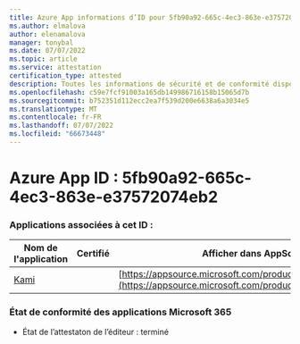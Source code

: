 ```yaml
---
title: Azure App informations d’ID pour 5fb90a92-665c-4ec3-863e-e37572074eb2
ms.author: elmalova
author: elenamalova
manager: tonybal
ms.date: 07/07/2022
ms.topic: article
ms.service: attestation
certification_type: attested
description: Toutes les informations de sécurité et de conformité disponibles pour 5fb90a92-665c-4ec3-863e-e37572074eb2.
ms.openlocfilehash: c59e7fcf91003a165db149986716158b15065d7b
ms.sourcegitcommit: b752351d112ecc2ea7f539d200e6638a6a3034e5
ms.translationtype: MT
ms.contentlocale: fr-FR
ms.lasthandoff: 07/07/2022
ms.locfileid: "66673448"
---
```

# <a name="azure-app-id-5fb90a92-665c-4ec3-863e-e37572074eb2"></a>Azure App ID : 5fb90a92-665c-4ec3-863e-e37572074eb2


### <a name="apps-associated-with-this-id"></a>Applications associées à cet ID :
| **Nom de l'application** | **Certifié** | **Afficher dans AppSource** |
|--------------|---------------|-----------------------|
| [Kami](../forward/WA200004148.md) |  | [https://appsource.microsoft.com/product/office/WA200004148](https://appsource.microsoft.com/product/office/WA200004148) |

### <a name="microsoft-365-app-compliance-status"></a>État de conformité des applications Microsoft 365
- État de l’attestaton de l’éditeur : terminé

